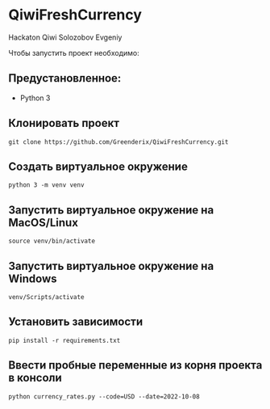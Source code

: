 # QiwiFreshCurrency
Hackaton Qiwi Solozobov Evgeniy

Чтобы запустить проект необходимо:

## Предустановленное:

- Python 3

## Клонировать проект

```
git clone https://github.com/Greenderix/QiwiFreshCurrency.git
```
## Создать виртуальное окружение

```
python 3 -m venv venv
```
## Запустить виртуальное окружение на MacOS/Linux

```
source venv/bin/activate
```
## Запустить виртуальное окружение на Windows

```
venv/Scripts/activate
```

## Установить зависимости

```
pip install -r requirements.txt
```
## Ввести пробные переменные из корня проекта в консоли

```
python currency_rates.py --code=USD --date=2022-10-08
```

